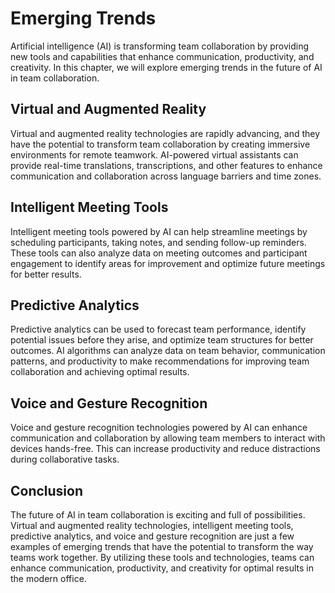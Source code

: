 Emerging Trends
==============================================================

Artificial intelligence (AI) is transforming team collaboration by providing new tools and capabilities that enhance communication, productivity, and creativity. In this chapter, we will explore emerging trends in the future of AI in team collaboration.

Virtual and Augmented Reality
-----------------------------

Virtual and augmented reality technologies are rapidly advancing, and they have the potential to transform team collaboration by creating immersive environments for remote teamwork. AI-powered virtual assistants can provide real-time translations, transcriptions, and other features to enhance communication and collaboration across language barriers and time zones.

Intelligent Meeting Tools
-------------------------

Intelligent meeting tools powered by AI can help streamline meetings by scheduling participants, taking notes, and sending follow-up reminders. These tools can also analyze data on meeting outcomes and participant engagement to identify areas for improvement and optimize future meetings for better results.

Predictive Analytics
--------------------

Predictive analytics can be used to forecast team performance, identify potential issues before they arise, and optimize team structures for better outcomes. AI algorithms can analyze data on team behavior, communication patterns, and productivity to make recommendations for improving team collaboration and achieving optimal results.

Voice and Gesture Recognition
-----------------------------

Voice and gesture recognition technologies powered by AI can enhance communication and collaboration by allowing team members to interact with devices hands-free. This can increase productivity and reduce distractions during collaborative tasks.

Conclusion
----------

The future of AI in team collaboration is exciting and full of possibilities. Virtual and augmented reality technologies, intelligent meeting tools, predictive analytics, and voice and gesture recognition are just a few examples of emerging trends that have the potential to transform the way teams work together. By utilizing these tools and technologies, teams can enhance communication, productivity, and creativity for optimal results in the modern office.
